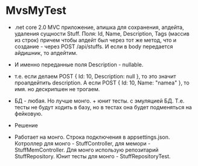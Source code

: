 # MvsMyTest
* .net core 2.0 MVC приложение, апишка для сохранения, апдейта, удаления сущности Stuff. Поля: Id, Name, Description, Tags (массив из строк)
причем чтобы апдейт был через тот же метод, что и создание - через POST /api/stuffs. И если в body передается айдишник, то апдейтим. 
* И именно переданные поля
 Description - nullable.
* т.е. если делаем POST
{
  Id: 10,
  Description: null
}, то это значит проапдейтить description. А если POST
{
 Id: 10,
 Name: "namea"
}, то имя. но дескрипшен не трогаем.
* БД - любая. Но лучше монго. + юнит тесты. с эмуляцией БД. Т.е. тесты не будут ходить в базу, но в тестах она будет подменяться на фейковую.

* Решение
* Работает на монго. Строка подключения в appsettings.json. Котроллер для монго - StuffController, для мемори - StuffMemController. Для монго использую репозитарий StuffRepository. Юнит тесты для монго - StuffRepositoryTest.
